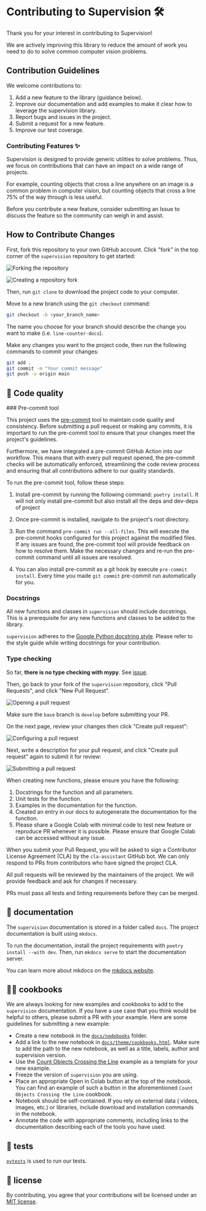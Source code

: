 # Contributing to Supervision 🛠️

Thank you for your interest in contributing to Supervision!

We are actively improving this library to reduce the amount of work you need to do to solve common computer vision problems.

## Contribution Guidelines

We welcome contributions to:

1. Add a new feature to the library (guidance below).
2. Improve our documentation and add examples to make it clear how to leverage the supervision library.
3. Report bugs and issues in the project.
4. Submit a request for a new feature.
5. Improve our test coverage.

### Contributing Features ✨

Supervision is designed to provide generic utilities to solve problems. Thus, we focus on contributions that can have an impact on a wide range of projects.

For example, counting objects that cross a line anywhere on an image is a common problem in computer vision, but counting objects that cross a line 75% of the way through is less useful.

Before you contribute a new feature, consider submitting an Issue to discuss the feature so the community can weigh in and assist.

## How to Contribute Changes

First, fork this repository to your own GitHub account. Click "fork" in the top corner of the `supervision` repository to get started:

![Forking the repository](https://media.roboflow.com/fork.png)

![Creating a repository fork](https://media.roboflow.com/create_fork.png)

Then, run `git clone` to download the project code to your computer.

Move to a new branch using the `git checkout` command:

```bash
git checkout -b <your_branch_name>
```

The name you choose for your branch should describe the change you want to make (i.e. `line-counter-docs`).

Make any changes you want to the project code, then run the following commands to commit your changes:

```bash
git add .
git commit -m "Your commit message"
git push -u origin main
```

## 🎨 Code quality

### Pre-commit tool

This project uses the [pre-commit](https://pre-commit.com/) tool to maintain code quality and consistency. Before submitting a pull request or making any commits, it is important to run the pre-commit tool to ensure that your changes meet the project's guidelines.

Furthermore, we have integrated a pre-commit GitHub Action into our workflow. This means that with every pull request opened, the pre-commit checks will be automatically enforced, streamlining the code review process and ensuring that all contributions adhere to our quality standards.

To run the pre-commit tool, follow these steps:

1. Install pre-commit by running the following command: `poetry install`. It will not only install pre-commit but also install all the deps and dev-deps of project

2. Once pre-commit is installed, navigate to the project's root directory.

3. Run the command `pre-commit run --all-files`. This will execute the pre-commit hooks configured for this project against the modified files. If any issues are found, the pre-commit tool will provide feedback on how to resolve them. Make the necessary changes and re-run the pre-commit command until all issues are resolved.

4. You can also install pre-commit as a git hook by execute `pre-commit install`. Every time you made `git commit` pre-commit run automatically for you.

### Docstrings

All new functions and classes in `supervision` should include docstrings. This is a prerequisite for any new functions and classes to be added to the library.

`supervision` adheres to the [Google Python docstring style](https://google.github.io/styleguide/pyguide.html#383-functions-and-methods). Please refer to the style guide while writing docstrings for your contribution.

### Type checking

So far, **there is no type checking with mypy**. See [issue](https://github.com/roboflow-ai/template-python/issues/4).

Then, go back to your fork of the `supervision` repository, click "Pull Requests", and click "New Pull Request".

![Opening a pull request](https://media.roboflow.com/open_pr.png)

Make sure the `base` branch is `develop` before submitting your PR.

On the next page, review your changes then click "Create pull request":

![Configuring a pull request](https://media.roboflow.com/create_pr_submit.png)

Next, write a description for your pull request, and click "Create pull request" again to submit it for review:

![Submitting a pull request](https://media.roboflow.com/write_pr.png)

When creating new functions, please ensure you have the following:

1. Docstrings for the function and all parameters.
2. Unit tests for the function.
3. Examples in the documentation for the function.
4. Created an entry in our docs to autogenerate the documentation for the function.
5. Please share a Google Colab with minimal code to test new feature or reproduce PR whenever it is possible. Please ensure that Google Colab can be accessed without any issue.

When you submit your Pull Request, you will be asked to sign a Contributor License Agreement (CLA) by the `cla-assistant` GitHub bot. We can only respond to PRs from contributors who have signed the project CLA.

All pull requests will be reviewed by the maintainers of the project. We will provide feedback and ask for changes if necessary.

PRs must pass all tests and linting requirements before they can be merged.

## 📝 documentation

The `supervision` documentation is stored in a folder called `docs`. The project documentation is built using `mkdocs`.

To run the documentation, install the project requirements with `poetry install --with dev`. Then, run `mkdocs serve` to start the documentation server.

You can learn more about mkdocs on the [mkdocs website](https://www.mkdocs.org/).

## 🧑‍🍳 cookbooks

We are always looking for new examples and cookbooks to add to the `supervision`
documentation. If you have a use case that you think would be helpful to others, please
submit a PR with your example. Here are some guidelines for submitting a new example:

- Create a new notebook in the [`docs/nodebooks`](https://github.com/roboflow/supervision/tree/develop/docs/notebooks) folder.
- Add a link to the new notebook in [`docs/theme/cookbooks.html`](https://github.com/roboflow/supervision/blob/develop/docs/theme/cookbooks.html). Make sure to add the path to the new notebook, as well as a title, labels, author and supervision version.
- Use the [Count Objects Crossing the Line](https://supervision.roboflow.com/develop/notebooks/count-objects-crossing-the-line/) example as a template for your new example.
- Freeze the version of `supervision` you are using.
- Place an appropriate Open in Colab button at the top of the notebook. You can find an example of such a button in the aforementioned `Count Objects Crossing the Line` cookbook.
- Notebook should be self-contained. If you rely on external data ( videos, images, etc.) or libraries, include download and installation commands in the notebook.
- Annotate the code with appropriate comments, including links to the documentation describing each of the tools you have used.

## 🧪 tests

[`pytests`](https://docs.pytest.org/en/7.1.x/) is used to run our tests.

## 📄 license

By contributing, you agree that your contributions will be licensed under an [MIT license](https://github.com/roboflow/supervision/blob/develop/LICENSE.md).
